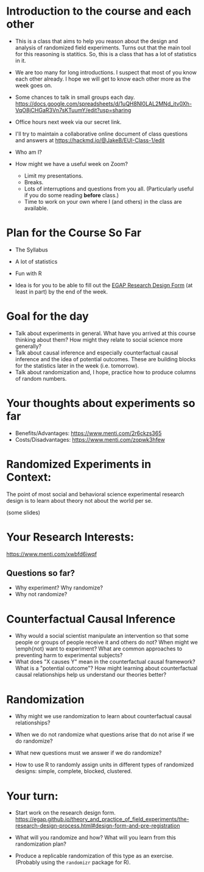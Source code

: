 

# Introduction to the course and each other

 - This is a class that aims to help you reason about the design and analysis
   of randomized field experiments. Turns out that the main tool for this
   reasoning is statitics. So, this is a class that has a lot of statistics in
   it.

 - We are too many for long introductions. I suspect that most of you know each other already.
I hope we will get to know each other more as the week goes on.

  - Some chances to talk in small groups each day. <https://docs.google.com/spreadsheets/d/1uQH8Nl0LAL2MNd_itv0Xh-VqO8jCHGaR3Vn7sKTuumY/edit?usp=sharing>

 - Office hours next week via our secret link. 

 - I'll try to maintain a collaborative online document of class questions and answers at <https://hackmd.io/@JakeB/EUI-Class-1/edit>

 - Who am I? 

 - How might we have a useful week on Zoom?
   - Limit my presentations.
   - Breaks.
   - Lots of interruptions and questions from you all. (Particularly useful if you do some reading **before** class.)
   - Time to work on your own where I (and others) in the class are available.
 
# Plan for the Course So Far

 - The Syllabus
  - A lot of statistics
  - Fun with R

 - Idea is for you to be able to fill out the [EGAP Research Design Form](https://egap.github.io/theory_and_practice_of_field_experiments/the-research-design-process.html) (at least in part) by the end of the week.

# Goal for the day

  - Talk about experiments in general. What have you arrived at this course thinking about them? How might they relate to social science more generally? 
  - Talk about causal inference and especially counterfactual causal inference and the idea of potential outcomes. These are building blocks for the statistics later in the week (i.e. tomorrow).
  - Talk about randomization and, I hope, practice how to produce columns of random numbers.

# Your thoughts about experiments so far

 - Benefits/Advantages: <https://www.menti.com/2r6ckzs365>
 - Costs/Disadvantages: <https://www.menti.com/zopwk3hfew>

# Randomized Experiments in Context:

 The point of most social and behavioral science experimental research design
 is to learn about theory not about the world per se.

(some slides)

# Your Research Interests:

<https://www.menti.com/xwbfd6iwqf>


## Questions so far?

 - Why experiment? Why randomize?
 - Why not randomize?

# Counterfactual Causal Inference

 - Why would a social scientist manipulate an intervention so that some people
   or groups of people receive it and others do not? When might we \emph{not}
   want to experiment?  What are common approaches to preventing harm to
   experimental subjects?
 - What does "X causes Y" mean in the counterfactual causal framework? What is
   a "potential outcome"? How might learning about counterfactual causal
   relationships help us understand our theories better? 

# Randomization

 - Why might we use randomization to learn about counterfactual causal
   relationships?

 - When we do not randomize what questions arise that do not arise if we do randomize?

 - What new questions must we answer if we do randomize?

- How to use R to randomly assign units in different types of randomized
   designs: simple, complete, blocked, clustered.

# Your turn:

 - Start work on the research design form. <https://egap.github.io/theory_and_practice_of_field_experiments/the-research-design-process.html#design-form-and-pre-registration>

 - What will you randomize and how? What will you learn from this randomization
   plan?
 - Produce a replicable randomization of this type as an exercise. (Probably
   using the `randomizr` package for R).


